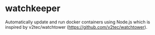 # watchkeeper
Automatically update and run docker containers using Node.js which is inspired by v2tec/watchtower (https://github.com/v2tec/watchtower).

